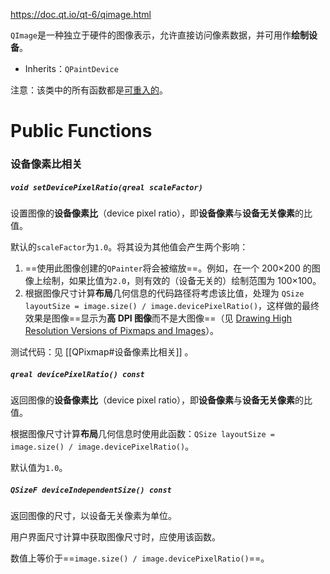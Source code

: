 https://doc.qt.io/qt-6/qimage.html

`QImage`是一种独立于硬件的图像表示，允许直接访问像素数据，并可用作**绘制设备**。

- Inherits：`QPaintDevice`

注意：该类中的所有函数都是[可重入的](https://doc.qt.io/qt-6/threads-reentrancy.html)。

# Public Functions

### 设备像素比相关

##### `void setDevicePixelRatio(qreal scaleFactor)`

设置图像的**设备像素比**（device pixel ratio），即**设备像素**与**设备无关像素**的比值。

默认的`scaleFactor`为`1.0`。将其设为其他值会产生两个影响：

1. ==使用此图像创建的`QPainter`将会被缩放==。例如，在一个 200×200 的图像上绘制，如果比值为`2.0`，则有效的（设备无关的）绘制范围为 100×100。
2. 根据图像尺寸计算**布局**几何信息的代码路径将考虑该比值，处理为 `QSize layoutSize = image.size() / image.devicePixelRatio()`，这样做的最终效果是图像==显示为**高 DPI 图像**而不是大图像==（见 [Drawing High Resolution Versions of Pixmaps and Images](https://doc.qt.io/qt-6/qpainter.html#drawing-high-resolution-versions-of-pixmaps-and-images)）。

测试代码：见 [[QPixmap#设备像素比相关]] 。

##### `qreal devicePixelRatio() const`

返回图像的**设备像素比**（device pixel ratio），即**设备像素**与**设备无关像素**的比值。

根据图像尺寸计算**布局**几何信息时使用此函数：`QSize layoutSize = image.size() / image.devicePixelRatio()`。

默认值为`1.0`。

##### `QSizeF deviceIndependentSize() const`

返回图像的尺寸，以设备无关像素为单位。

用户界面尺寸计算中获取图像尺寸时，应使用该函数。

数值上等价于==`image.size() / image.devicePixelRatio()`==。

